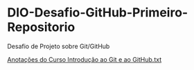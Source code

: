 # DIO-Desafio-GitHub-Primeiro-Repositorio
Desafio de Projeto sobre Git/GitHub

[Anotações do Curso Introdução ao Git e ao GitHub.txt](https://github.com/Bianca3012017/DIO-Desafio-GitHub-Primeiro-Repositorio/files/8548266/Anotacoes.do.Curso.Introducao.ao.Git.e.ao.GitHub.txt)
